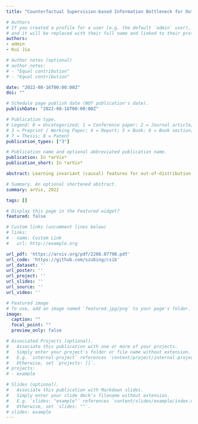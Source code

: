 ```yaml
---
title: "Counterfactual Supervision-based Information Bottleneck for Out-of-Distribution Generalization"

# Authors
# If you created a profile for a user (e.g. the default `admin` user), write the username (folder name) here 
# and it will be replaced with their full name and linked to their profile.
authors:
- admin
- Kui Jia

# Author notes (optional)
# author_notes:
# - "Equal contribution"
# - "Equal contribution"

date: "2022-08-16T00:00:00Z"
doi: ""

# Schedule page publish date (NOT publication's date).
publishDate: "2022-08-16T00:00:00Z"

# Publication type.
# Legend: 0 = Uncategorized; 1 = Conference paper; 2 = Journal article;
# 3 = Preprint / Working Paper; 4 = Report; 5 = Book; 6 = Book section;
# 7 = Thesis; 8 = Patent
publication_types: ["3"]

# Publication name and optional abbreviated publication name.
publication: In *arVix*
publication_short: In *arVix*

abstract: Learning invariant (causal) features for out-of-distribution (OOD) generalization has attracted extensive attention recently, and among the proposals invariant risk minimization (IRM) (Arjovsky et al., 2019) is a notable solution. In spite of its theoretical promise for linear regression, the challenges of using IRM in linear classification problems yet remain (Rosenfeld et al.,2020, Nagarajan et al., 2021). Along this line, a recent study (Arjovsky et al., 2019) has made a first step and proposes a learning principle of information bottleneck based invariant risk minimization (IB-IRM). In this paper, we first show that the key assumption of support overlap of invariant features used in (Arjovsky et al., 2019) is rather strong for the guarantee of OOD generalization and it is still possible to achieve the optimal solution without such assumption. To further answer the question of whether IB-IRM is sufficient for learning invariant features in linear classification problems, we show that IB-IRM would still fail in two cases whether or not the invariant features capture all information about the label. To address such failures, we propose a \textit{Counterfactual Supervision-based Information Bottleneck (CSIB)} learning algorithm that provably recovers the invariant features. The proposed algorithm works even when accessing data from a single environment, and has theoretically consistent results for both binary and multi-class problems. We present empirical experiments on three synthetic datasets that verify the efficacy of our proposed method.

# Summary. An optional shortened abstract.
summary: arVix, 2022

tags: []

# Display this page in the Featured widget?
featured: false

# Custom links (uncomment lines below)
# links:
# - name: Custom Link
#   url: http://example.org

url_pdf: 'https://arxiv.org/pdf/2208.07798.pdf'
url_code: 'https://github.com/szubing/csib'
url_dataset: ''
url_poster: ''
url_project: ''
url_slides: ''
url_source: ''
url_video: ''

# Featured image
# To use, add an image named `featured.jpg/png` to your page's folder. 
image:
  caption: ""
  focal_point: ""
  preview_only: false

# Associated Projects (optional).
#   Associate this publication with one or more of your projects.
#   Simply enter your project's folder or file name without extension.
#   E.g. `internal-project` references `content/project/internal-project/index.md`.
#   Otherwise, set `projects: []`.
# projects:
# - example

# Slides (optional).
#   Associate this publication with Markdown slides.
#   Simply enter your slide deck's filename without extension.
#   E.g. `slides: "example"` references `content/slides/example/index.md`.
#   Otherwise, set `slides: ""`.
# slides: example
---
```

